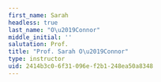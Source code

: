 ```yaml
---
first_name: Sarah
headless: true
last_name: "O\u2019Connor"
middle_initial: ''
salutation: Prof.
title: "Prof. Sarah O\u2019Connor"
type: instructor
uid: 2414b3c0-6f31-096e-f2b1-248ea50a8348
---
```

